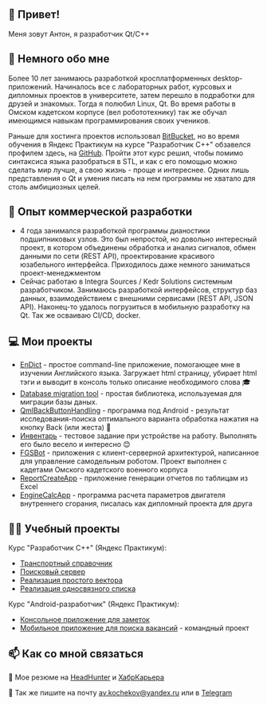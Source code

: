 ## 👋 Привет!
Меня зовут Антон, я разработчик Qt/C++

## 👀 Немного обо мне
Более 10 лет занимаюсь разработкой кросплатформенных desktop-приложений. Начиналось все с лабораторных работ, курсовых и дипломных проектов в университете, затем перешло в подработки для друзей и знакомых. Тогда я полюбил Linux, Qt. Во время работы в Омском кадетском корпусе (вел робототехнику) так же обучал имеющимся навыкам программирования своих учеников. 

Раньше для хостинга проектов использовал [BitBucket](https://bitbucket.org/avkochekov/), но во время обучения в Яндекс Практикум на курсе "Разработчик C++" обзавелся профилем здесь, на [GitHub](https://github.com/avkochekov). Пройти этот курс решил, чтобы помимо синтаксиса языка разобраться в STL, и как с его помощью можно сделать мир лучше, а свою жизнь - проще и интереснее. Одних лишь представления о Qt и умения писать на нем программы не хватало для столь амбициозных целей.

## :necktie: Опыт коммерческой разработки
* 4 года занимался разработкой программы дианостики подшипниковых узлов. Это был непростой, но довольно интересный проект, в котором объединены обработка и анализ сигналов, обмен данными по сети (REST API), проектирование красивого юзабельного интерфейса. Приходилось даже немного заниматься проект-менеджментом
* Сейчас работаю в Integra Sources / Kedr Solutions системным разработчиком. Занимаюсь разработкой интерфейсов, структур баз данных, взаимодействием с внешними сервисами (REST API, JSON API). Наконец-то удалось погрузиться в мобильную разработку на Qt. Так же осваиваю CI/CD, docker.

## :computer: Мои проекты 
* [EnDict](https://github.com/avkochekov/EnDict) - простое command-line приложение, помогающее мне в изучении Английского языка. Загружает html страницу, убирает html тэги и выводит в консоль только описание необходимого слова :mortar_board:
* [Database migration tool](https://github.com/avkochekov/DbMigrationTool) - простая библиотека, используемая для миграции базы даных.
* [QmlBackButtonHandling](https://github.com/avkochekov/QmlBackButtonHandling) - программа под Android - результат исследования-поиска оптимального варианта обработка нажатия на кнопку Back (или жеста) :iphone:
* [Инвентарь](https://github.com/avkochekov/Invntory) - тестовое задание при устройстве на работу. Выполнять его было весело и интересно :blush:
* [FGSBot](https://github.com/avkochekov/FGSBot) - приложения с клиент-серверной архитектурой, написанное для управление самодельным роботом. Проект выполнен с кадетами Омского кадетского военного корпуса
* [ReportCreateApp](https://github.com/avkochekov/DanfossReportCreateApp) - приложение генерации отчетов по таблицам из Excel
* [EngineCalcApp](https://github.com/avkochekov/EngineCalcApp) - программа расчета параметров двигателя внутреннего сгорания, писалась как дипломный проекта для друга

## :student: Учебный проекты
Курс "Разработчик С++" (Яндекс Практикум):
* [Транспортный справочник](https://github.com/avkochekov/cpp-transport-catalogue)
* [Поисковый сервер](https://github.com/avkochekov/cpp-search-server)
* [Реализация простого вектора](https://github.com/avkochekov/cpp-simple-vector)
* [Реализация односвязного списка](https://github.com/avkochekov/cpp-single-linked-list)

Курс "Android-разработчик" (Яндекс Практикум):
* [Консольное приложение для заметок](https://github.com/avkochekov/Kotlin-NoteStorage)
* [Мобильное приложение для поиска вакансий](https://github.com/avkochekov/practicum-android-diploma) - командный проект

## 📫 Как со мной связаться
:small_orange_diamond: Мое резюме на [HeadHunter](https://omsk.hh.ru/resume/11bbeee3ff0256ee390039ed1f61756d384c44) и [ХабрКарьера](https://career.habr.com/avkochekov)

:small_orange_diamond: Так же пишите на почту [av.kochekov@yandex.ru](mailto:av.kochekov@yandex.ru) или в [Telegram](https://t.me/tony55k)

<!---
avkochekov/avkochekov is a ✨ special ✨ repository because its `README.md` (this file) appears on your GitHub profile.
You can click the Preview link to take a look at your changes.
--->

